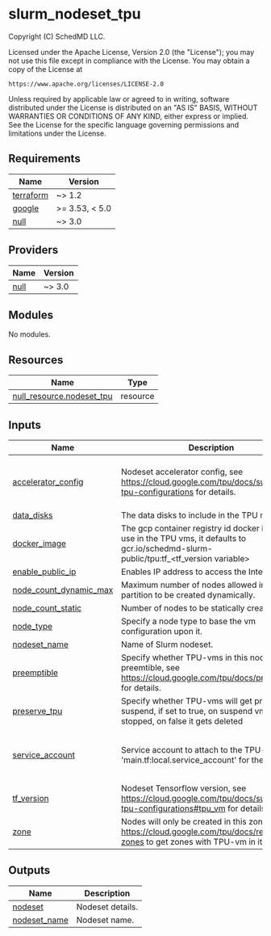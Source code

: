 # slurm_nodeset_tpu

<!-- BEGINNING OF PRE-COMMIT-TERRAFORM DOCS HOOK -->
Copyright (C) SchedMD LLC.

Licensed under the Apache License, Version 2.0 (the "License");
you may not use this file except in compliance with the License.
You may obtain a copy of the License at

    https://www.apache.org/licenses/LICENSE-2.0

Unless required by applicable law or agreed to in writing, software
distributed under the License is distributed on an "AS IS" BASIS,
WITHOUT WARRANTIES OR CONDITIONS OF ANY KIND, either express or implied.
See the License for the specific language governing permissions and
limitations under the License.

## Requirements

| Name | Version |
|------|---------|
| <a name="requirement_terraform"></a> [terraform](#requirement\_terraform) | ~> 1.2 |
| <a name="requirement_google"></a> [google](#requirement\_google) | >= 3.53, < 5.0 |
| <a name="requirement_null"></a> [null](#requirement\_null) | ~> 3.0 |

## Providers

| Name | Version |
|------|---------|
| <a name="provider_null"></a> [null](#provider\_null) | ~> 3.0 |

## Modules

No modules.

## Resources

| Name | Type |
|------|------|
| [null_resource.nodeset_tpu](https://registry.terraform.io/providers/hashicorp/null/latest/docs/resources/resource) | resource |

## Inputs

| Name | Description | Type | Default | Required |
|------|-------------|------|---------|:--------:|
| <a name="input_accelerator_config"></a> [accelerator\_config](#input\_accelerator\_config) | Nodeset accelerator config, see https://cloud.google.com/tpu/docs/supported-tpu-configurations for details. | <pre>object({<br>    topology = string<br>    version  = string<br>  })</pre> | <pre>{<br>  "topology": "",<br>  "version": ""<br>}</pre> | no |
| <a name="input_data_disks"></a> [data\_disks](#input\_data\_disks) | The data disks to include in the TPU node | `list(string)` | `[]` | no |
| <a name="input_docker_image"></a> [docker\_image](#input\_docker\_image) | The gcp container registry id docker image to use in the TPU vms, it defaults to gcr.io/schedmd-slurm-public/tpu:tf\_<tf\_version variable> | `string` | `""` | no |
| <a name="input_enable_public_ip"></a> [enable\_public\_ip](#input\_enable\_public\_ip) | Enables IP address to access the Internet. | `bool` | `false` | no |
| <a name="input_node_count_dynamic_max"></a> [node\_count\_dynamic\_max](#input\_node\_count\_dynamic\_max) | Maximum number of nodes allowed in this partition to be created dynamically. | `number` | `0` | no |
| <a name="input_node_count_static"></a> [node\_count\_static](#input\_node\_count\_static) | Number of nodes to be statically created. | `number` | `0` | no |
| <a name="input_node_type"></a> [node\_type](#input\_node\_type) | Specify a node type to base the vm configuration upon it. | `string` | n/a | yes |
| <a name="input_nodeset_name"></a> [nodeset\_name](#input\_nodeset\_name) | Name of Slurm nodeset. | `string` | n/a | yes |
| <a name="input_preemptible"></a> [preemptible](#input\_preemptible) | Specify whether TPU-vms in this nodeset are preemtible, see https://cloud.google.com/tpu/docs/preemptible for details. | `bool` | `false` | no |
| <a name="input_preserve_tpu"></a> [preserve\_tpu](#input\_preserve\_tpu) | Specify whether TPU-vms will get preserve on suspend, if set to true, on suspend vm is stopped, on false it gets deleted | `bool` | `true` | no |
| <a name="input_service_account"></a> [service\_account](#input\_service\_account) | Service account to attach to the TPU-vm. See<br>'main.tf:local.service\_account' for the default. | <pre>object({<br>    email  = string<br>    scopes = set(string)<br>  })</pre> | `null` | no |
| <a name="input_tf_version"></a> [tf\_version](#input\_tf\_version) | Nodeset Tensorflow version, see https://cloud.google.com/tpu/docs/supported-tpu-configurations#tpu_vm for details. | `string` | n/a | yes |
| <a name="input_zone"></a> [zone](#input\_zone) | Nodes will only be created in this zone. Check https://cloud.google.com/tpu/docs/regions-zones to get zones with TPU-vm in it. | `string` | n/a | yes |

## Outputs

| Name | Description |
|------|-------------|
| <a name="output_nodeset"></a> [nodeset](#output\_nodeset) | Nodeset details. |
| <a name="output_nodeset_name"></a> [nodeset\_name](#output\_nodeset\_name) | Nodeset name. |
<!-- END OF PRE-COMMIT-TERRAFORM DOCS HOOK -->
